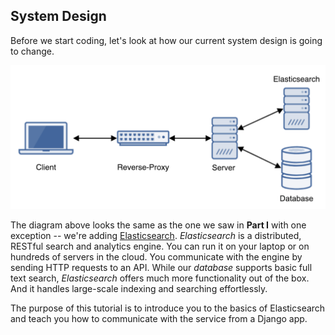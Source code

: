 ## System Design

Before we start coding, let's look at how our current system design is going to change.

![system design](images/03_system_design.png)

The diagram above looks the same as the one we saw in **Part I** with one exception -- we're adding [Elasticsearch](https://www.elastic.co/products/elasticsearch). *Elasticsearch* is a distributed, RESTful search and analytics engine. You can run it on your laptop or on hundreds of servers in the cloud. You communicate with the engine by sending HTTP requests to an API. While our *database* supports basic full text search, *Elasticsearch* offers much more functionality out of the box. And it handles large-scale indexing and searching effortlessly.

The purpose of this tutorial is to introduce you to the basics of Elasticsearch and teach you how to communicate with the service from a Django app.
